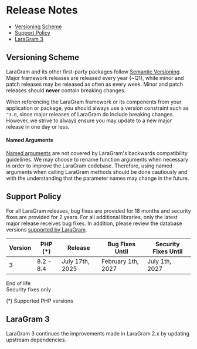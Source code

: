 # Release Notes

- [Versioning Scheme](#versioning-scheme)
- [Support Policy](#support-policy)
- [LaraGram 3](#laragram-12)

<a name="versioning-scheme"></a>
## Versioning Scheme

LaraGram and its other first-party packages follow [Semantic Versioning](https://semver.org). Major framework releases are released every year (~Q1), while minor and patch releases may be released as often as every week. Minor and patch releases should **never** contain breaking changes.

When referencing the LaraGram framework or its components from your application or package, you should always use a version constraint such as `^3.0`, since major releases of LaraGram do include breaking changes. However, we strive to always ensure you may update to a new major release in one day or less.

<a name="named-arguments"></a>
#### Named Arguments

[Named arguments](https://www.php.net/manual/en/functions.arguments.php#functions.named-arguments) are not covered by LaraGram's backwards compatibility guidelines. We may choose to rename function arguments when necessary in order to improve the LaraGram codebase. Therefore, using named arguments when calling LaraGram methods should be done cautiously and with the understanding that the parameter names may change in the future.

<a name="support-policy"></a>
## Support Policy

For all LaraGram releases, bug fixes are provided for 18 months and security fixes are provided for 2 years. For all additional libraries, only the latest major release receives bug fixes. In addition, please review the database versions [supported by LaraGram](/database.md#introduction).

<div class="overflow-auto">

| Version | PHP (*)   | Release         | Bug Fixes Until    | Security Fixes Until |
|---------|-----------|-----------------|--------------------|----------------------|
| 3       | 8.2 - 8.4 | July 17th, 2025 | February 1th, 2027 | July 1th, 2027       |


</div>

<div class="version-colors">
    <div class="end-of-life">
        <div class="color-box"></div>
        <div>End of life</div>
    </div>
    <div class="security-fixes">
        <div class="color-box"></div>
        <div>Security fixes only</div>
    </div>
</div>

(*) Supported PHP versions

<a name="laragram-3"></a>
## LaraGram 3

LaraGram 3 continues the improvements made in LaraGram 2.x by updating upstream dependencies.

<a name="minimal-breaking-changes"></a>
